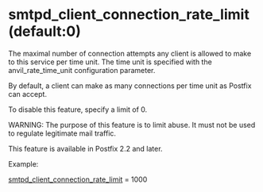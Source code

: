 # smtpd_client_connection_rate_limit (default:0) 


The maximal number of connection attempts any client is allowed to
make to this service per time unit.  The time unit is specified
with the anvil_rate_time_unit configuration parameter.



By default, a client can make as many connections per time unit as
Postfix can accept.



To disable this feature, specify a limit of 0.



WARNING: The purpose of this feature is to limit abuse. It must
not be used to regulate legitimate mail traffic.



This feature is available in Postfix 2.2 and later.



Example:



<a href="postconf.5.html#smtpd_client_connection_rate_limit">smtpd_client_connection_rate_limit</a> = 1000



